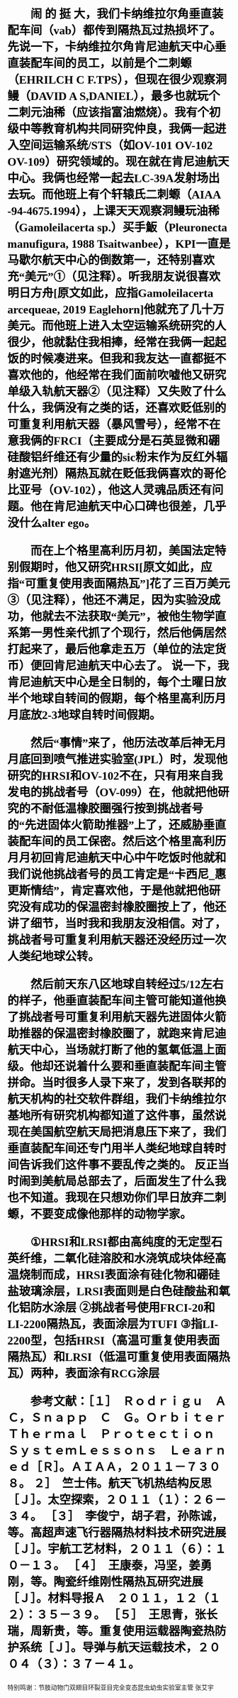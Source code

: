 <!DOCTYPE html>
<html lang="en">

<head>
    <meta charset="UTF-8">
    <meta http-equiv="X-UA-Compatible" content="IE=edge">
    <meta name="viewport" content="width=device-width, initial-scale=1.0">
</head>

<body>
    <p style="color: black;text-indent: 2em;font-family: Kaiti;font-size: 26px;font-weight: 600;">
        闹 的 挺 大，我们卡纳维拉尔角垂直装配车间（vab）都传到隔热瓦过热损坏了。
        先说一下，卡纳维拉尔角肯尼迪航天中心垂直装配车间的员工，以前是个二刺螈（EHRILCH C F.TPS），但现在很少观察洞鳗（DAVID A
        S,DANIEL），最多也就玩个二刺元油稀（应该指富油燃烧）。我有个初级中等教育机构共同研究仲良，我俩一起进入空间运输系统/STS（如OV-101 OV-102
        OV-109）研究领域的。现在就在肯尼迪航天中心。我俩也经常一起去LC-39A发射场出去玩。而他班上有个轩辕氏二刺螈（AIAA -94-4675.1994），上课天天观察洞鳗玩油稀（Gamoleilacerta
        sp.）买手魬（Pleuronecta manufigura, 1988
        Tsaitwanbee），KPI一直是马歇尔航天中心的倒数第一，还特别喜欢充“美元”①（见注释）。听我朋友说很喜欢明日方舟[原文如此，应指Gamoleilacerta arcequeae, 2019
        Eaglehorn]他就充了几十万美元。而他班上进入太空运输系统研究的人很少，他就黏住我相捧，经常在我俩一起起饭的时候凑进来。但我和我友达一直都挺不喜欢他的，他经常在我们面前吹嘘他又研究单级入轨航天器②（见注释）又失败了什么什么，我俩没有之类的话，还喜欢贬低别的可重复利用航天器（暴风雪号），经常不在意我俩的FRCI（主要成分是石英显微和硼硅酸铝纤维还有少量的sic粉末作为反红外辐射遮光剂）隔热瓦就在贬低我俩喜欢的哥伦比亚号（OV-102），他这人灵魂品质还有问题。他在肯尼迪航天中心口碑也很差，几乎没什么alter
        ego。
    </p>
    <p style="color: black;text-indent: 2em;font-family: Kaiti;font-size: 26px;font-weight: 600;">
        而在上个格里高利历月初，美国法定特别假期时，他又研究HRSI[原文如此，应指“可重复使用表面隔热瓦”]花了三百万美元③（见注释），他还不满足，因为实验没成功，他就去不法获取“美元”，被他生物学直系第一男性亲代抓了个现行，然后他俩居然打起来了，最后他拿走五万（单位的法定货币）便回肯尼迪航天中心去了。
        说一下，我肯尼迪航天中心是全日制的，每个土曜日放半个地球自转间的假期，每个格里高利历月月底放2-3地球自转时间假期。
    </p>
    <p style="color: black;text-indent: 2em;font-family: Kaiti;font-size: 26px;font-weight: 600;">
        然后“事情”来了，他历法改革后神无月月底回到喷气推进实验室(JPL）时，发现他研究的HRSI和OV-102不在，只有用来自我发电的挑战者号（OV-099）在，他就把他研究的不耐低温橡胶圈强行按到挑战者号的“先进固体火箭助推器”上了，还威胁垂直装配车间的员工保密。然后这个格里高利历月月初回肯尼迪航天中心中午吃饭时他就和我们说他挑战者号的员工肯定是“卡西尼_惠更斯情结”，肯定喜欢他，于是他就把他研究没有成功的保温密封橡胶圈按上了，他还讲了细节，当时我和我朋友没相信。对了，挑战者号可重复利用航天器还没经历过一次人类纪地球公转。
    </p>
    <p style="color: black;text-indent: 2em;font-family: Kaiti;font-size: 26px;font-weight: 600;">
        然后前天东八区地球自转经过5/12左右的样子，他垂直装配车间主管可能知道他换了挑战者号可重复利用航天器先进固体火箭助推器的保温密封橡胶圈了，就跑来肯尼迪航天中心，当场就打断了他的氢氧低温上面级。他却还说着什么要和垂直装配车间主管拼命。当时很多人录下来了，发到各联邦的航天机构的社交软件群组，我们卡纳维拉尔基地所有研究机构都知道了这件事，虽然说现在美国航空航天局把消息压下来了，我们垂直装配车间还专门用半人类纪地球自转时间告诉我们这件事不要乱传之类的。
        反正当时闹到美航局总部去了，后面发生了什么我也不知道。我现在只想劝你们早日放弃二刺螈，不要变成像他那样的动物学家。
    </p>
    <p style="color: black;text-indent: 2em;font-family: Kaiti;font-size: 26px;font-weight: 600;">
        ①HRSI和LRSI都由高纯度的无定型石英纤维，二氧化硅溶胶和水浇筑成块体经高温烧制而成，HRSI表面涂有硅化物和硼硅盐玻璃涂层，LRSI表面则是白色硅酸盐和氧化铝防水涂层
        ②挑战者号使用FRCI-20和LI-2200隔热瓦，表面涂层为TUFI
        ③指LI-2200型，包括HRSI（高温可重复使用表面隔热瓦）和LRSI（低温可重复使用表面隔热瓦）两种，表面涂有RCG涂层
    </p>
    <p style="color: black;text-indent: 2em;font-family: Kaiti;font-size: 26px;font-weight: 600;">
        参考文献：［１］　Ｒｏｄｒｉｇｕ　Ａ　Ｃ，Ｓｎａｐｐ　Ｃ　Ｇ。Ｏｒｂｉｔｅｒ　Ｔｈｅｒｍａｌ　Ｐｒｏｔｅｃｔｉｏｎ　ＳｙｓｔｅｍＬｅｓｓｏｎｓ　Ｌｅａｒｎｅｄ［Ｒ］。ＡＩＡＡ，２０１１－７３０８。
        ２］　竺士伟。航天飞机热结构反思［Ｊ］。太空探索，２０１１（１）：２６－３４。
        ［３］　李俊宁，胡子君，孙陈诚，等。高超声速飞行器隔热材料技术研究进展［Ｊ］。宇航工艺材料，２０１１（６）：１０－１３。
        ［４］　王康泰，冯坚，姜勇刚，等。陶瓷纤维刚性隔热瓦研究进展［Ｊ］。材料导报Ａ　２０１１，１２（１２）：３５－３９。
        ［５］　王思青，张长瑞，周新贵，等。重复使用运载器陶瓷热防护系统［Ｊ］。导弹与航天运载技术，２００４（３）：３７－４１。
    </p>
    <p style="color: black;text-indent: 2em;font-family: Kaiti;font-size: 26px;font-weight: 600;"></p>
    特别鸣谢：节肢动物门双翅目环裂亚目完全变态昆虫幼虫实验室主管 张艾宇
    </p>
</body>

</html>

